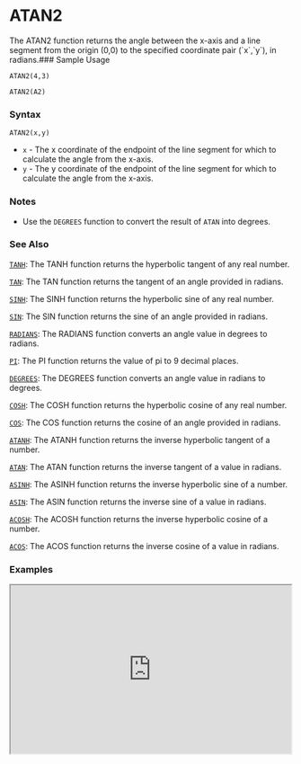 # ATAN2

The ATAN2 function returns the angle between the x-axis and a line segment from the origin (0,0) to the specified coordinate pair (\`x\`,\`y\`), in radians.### Sample Usage

`ATAN2(4,3)`

`ATAN2(A2)`

### Syntax

`ATAN2(x,y)`

* `x` - The x coordinate of the endpoint of the line segment for which to calculate the angle from the x-axis.
* `y` - The y coordinate of the endpoint of the line segment for which to calculate the angle from the x-axis.

### Notes

* Use the `DEGREES` function to convert the result of `ATAN` into degrees.

### See Also

[`TANH`](https://support.google.com/docs/answer/3093755): The TANH function returns the hyperbolic tangent of any real number.

[`TAN`](https://support.google.com/docs/answer/3093586): The TAN function returns the tangent of an angle provided in radians.

[`SINH`](https://support.google.com/docs/answer/3093517): The SINH function returns the hyperbolic sine of any real number.

[`SIN`](https://support.google.com/docs/answer/3093447): The SIN function returns the sine of an angle provided in radians.

[`RADIANS`](https://support.google.com/docs/answer/3093437): The RADIANS function converts an angle value in degrees to radians.

[`PI`](https://support.google.com/docs/answer/3093432): The PI function returns the value of pi to 9 decimal places.

[`DEGREES`](https://support.google.com/docs/answer/3093481): The DEGREES function converts an angle value in radians to degrees.

[`COSH`](https://support.google.com/docs/answer/3093477): The COSH function returns the hyperbolic cosine of any real number.

[`COS`](https://support.google.com/docs/answer/3093476): The COS function returns the cosine of an angle provided in radians.

[`ATANH`](https://support.google.com/docs/answer/3093397): The ATANH function returns the inverse hyperbolic tangent of a number.

[`ATAN`](https://support.google.com/docs/answer/3093395): The ATAN function returns the inverse tangent of a value in radians.

[`ASINH`](https://support.google.com/docs/answer/3093393): The ASINH function returns the inverse hyperbolic sine of a number.

[`ASIN`](https://support.google.com/docs/answer/3093464): The ASIN function returns the inverse sine of a value in radians.

[`ACOSH`](https://support.google.com/docs/answer/3093391): The ACOSH function returns the inverse hyperbolic cosine of a number.

[`ACOS`](https://support.google.com/docs/answer/3093461): The ACOS function returns the inverse cosine of a value in radians.

### Examples

<iframe height="300" src="https://docs.google.com/spreadsheet/pub?key=0As3tAuweYU9QdDVmQnI5NVlONzlZMVNsSER5SXd5eUE&output=html" width="500"></iframe>
